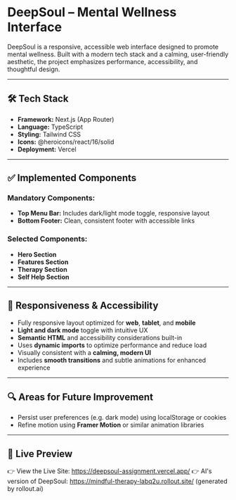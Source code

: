# DeepSoul – Mental Wellness Interface

DeepSoul is a responsive, accessible web interface designed to promote mental wellness. Built with a modern tech stack and a calming, user-friendly aesthetic, the project emphasizes performance, accessibility, and thoughtful design.

---

## 🛠 Tech Stack

- **Framework:** Next.js (App Router)
- **Language:** TypeScript
- **Styling:** Tailwind CSS
- **Icons:** @heroicons/react/16/solid
- **Deployment:** Vercel

---

## ✅ Implemented Components

### Mandatory Components:

- **Top Menu Bar:** Includes dark/light mode toggle, responsive layout
- **Bottom Footer:** Clean, consistent footer with accessible links

### Selected Components:

- **Hero Section**
- **Features Section**
- **Therapy Section**
- **Self Help Section**

---

## 📱 Responsiveness & Accessibility

- Fully responsive layout optimized for **web**, **tablet**, and **mobile**
- **Light and dark mode** toggle with intuitive UX
- **Semantic HTML** and accessibility considerations built-in
- Uses **dynamic imports** to optimize performance and reduce load
- Visually consistent with a **calming, modern UI**
- Includes **smooth transitions** and subtle animations for enhanced experience

---

## 🔍 Areas for Future Improvement

- Persist user preferences (e.g. dark mode) using localStorage or cookies
- Refine motion using **Framer Motion** or similar animation libraries

---

## 🔗 Live Preview

👉 View the Live Site: https://deepsoul-assignment.vercel.app/
👉 AI's version of DeepSoul: https://mindful-therapy-labq2u.rollout.site/ (generated by rollout.ai)
